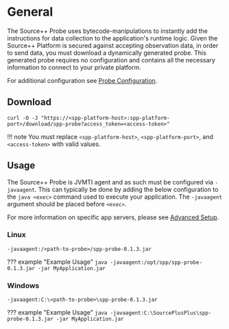 # General

The Source++ Probe uses bytecode-manipulations to instantly add the instructions for data
collection to the application's runtime logic. Given the Source++ Platform is secured against accepting observation
data, in order to send data, you must download a dynamically generated probe. This generated probe requires no
configuration and contains all the necessary information to connect to your private platform.

For additional configuration see [Probe Configuration](configuration.md).

## Download

```shell
curl -O -J "https://<spp-platform-host>:spp-platform-port>/download/spp-probe?access_token=<access-token>"
```

!!! note
    You must replace `<spp-platform-host>`, `<spp-platform-port>`, and `<access-token>` with valid values.

## Usage

The Source++ Probe is JVMTI agent and as such must be configured via `-javaagent`. This can typically be done by adding
the below configuration to the `java <exec>` command used to execute your application. The `-javaagent` argument should
be placed before `<exec>`.

For more information on specific app servers, please see [Advanced Setup](../../../advanced/setup/overview.md).

### Linux

```
-javaagent:/<path-to-probe>/spp-probe-0.1.3.jar
```

??? example "Example Usage"
    ```
    java -javaagent:/opt/spp/spp-probe-0.1.3.jar -jar MyApplication.jar
    ```

### Windows

```
-javaagent:C:\<path-to-probe>\spp-probe-0.1.3.jar
```

??? example "Example Usage"
    ```
    java -javaagent:C:\SourcePlusPlus\spp-probe-0.1.3.jar -jar MyApplication.jar
    ```
